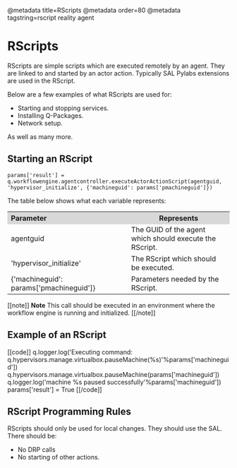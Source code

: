@metadata title=RScripts
@metadata order=80
@metadata tagstring=rscript reality agent


# RScripts

RScripts are simple scripts which are executed remotely by an agent. They are linked to and started by an actor action. Typically SAL Pylabs extensions are used in the RScript.

Below are a few examples of what RScripts are used for:

* Starting and stopping services.
* Installing Q-Packages.
* Network setup.

As well as many more.

## Starting an RScript

    params['result'] = q.workflowengine.agentcontroller.executeActorActionScript(agentguid, 'hypervisor_initialize', {'machineguid': params['pmachineguid']})

The table below shows what each variable represents:

<table width="600">
<tr>
<th align="left" width="300" bgcolor="#D8D8D8">Parameter</th><th width="300" bgcolor="#D8D8D8">Represents</th>
</tr>
<tr>
<td>agentguid</td><td>The GUID of the agent which should execute the RScript.</td>
</tr>
<tr>
<td>'hypervisor_initialize'</td><td>The RScript which should be executed.</td>
</tr>
<tr>
<td>{'machineguid': params['pmachineguid']}</td><td>Parameters needed by the RScript.</td>
</tr>
</table>

[[note]]
**Note** 
This call should be executed in an environment where the workflow engine is running and initialized.
[[/note]]


## Example of an RScript

[[code]]
q.logger.log('Executing command: q.hypervisors.manage.virtualbox.pauseMachine(%s)'%params['machineguid'])
q.hypervisors.manage.virtualbox.pauseMachine(params['machineguid'])
q.logger.log('machine %s paused successfully'%params['machineguid'])
params['result'] = True
[[/code]]


## RScript Programming Rules

RScripts should only be used for local changes. They should use the SAL.
There should be:
* No DRP calls
* No starting of other actions.